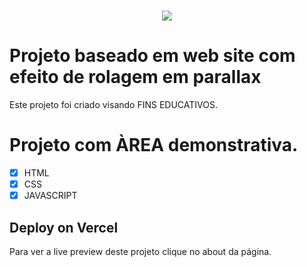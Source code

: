 <h1 align="center"><img src="https://user-images.githubusercontent.com/53831498/135899352-1463af04-5098-4741-bc8a-78c0877e1f96.png"></h1>

# Projeto baseado em web site com efeito de rolagem em parallax

Este projeto foi criado visando FINS EDUCATIVOS.

# Projeto com ÀREA demonstrativa.

  - [x] HTML 
  - [x] CSS
  - [x] JAVASCRIPT

## Deploy on Vercel

Para ver a live preview deste projeto clique no about da página.
